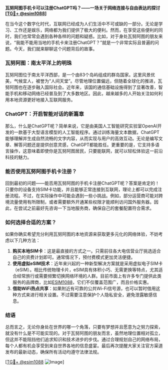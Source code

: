 **瓦努阿图手机卡可以注册ChatGPT吗？——一场关于网络连接与自由表达的探讨[[TG💪+ @esim1088](https://t.me/s/esim1088)]**

在当今这个数字化时代，互联网已经成为人们生活中不可或缺的一部分。无论是学习、工作还是娱乐，网络都为我们提供了极大的便利。然而，在享受这些便利的同时，我们也常常会遇到各种各样的问题和疑惑。比如，对于身处瓦努阿图的朋友来说，“我能不能用当地的手机卡来注册ChatGPT？”就是一个非常实际且普遍的问题。今天，我们就来聊聊这个问题背后的故事。

### 瓦努阿图：南太平洋上的明珠

瓦努阿图位于南太平洋西部，是一个由83个岛屿组成的群岛国家。这里风景优美，气候宜人，被誉为“人间天堂”。尽管地理位置偏远，但随着全球化的推进，瓦努阿图也在逐步融入国际社会。近年来，该国的通信基础设施得到了显著改善，智能手机和移动网络已经普及到了大多数地区。因此，越来越多的人开始关注如何利用本地资源更好地接入互联网服务。

### ChatGPT：开启智能对话的新篇章

那么，什么是ChatGPT呢？简单来说，它是由美国人工智能研究实验室OpenAI开发的一款基于大型语言模型的人工智能程序。通过训练海量文本数据，ChatGPT能够理解并生成自然流畅的文字内容，从而实现与用户的高效互动。无论是编写文章、解答问题还是提供创意灵感，ChatGPT都能胜任。更重要的是，它支持多语言操作，这意味着即使你是瓦努阿图居民，只要能联网，就可以轻松体验这一前沿科技的魅力。

### 能否使用瓦努阿图手机卡注册？

回到最初的问题——能否用瓦努阿图的手机卡注册ChatGPT呢？答案是肯定的！只要你的设备支持SIM卡功能，并且能够正常连接到互联网，理论上都可以完成注册流程。不过，在实际操作中可能会遇到一些小挑战。例如，部分运营商可能对跨境流量使用有所限制，或者需要额外开通某些权限才能顺利访问国外服务器。因此，在尝试之前最好先咨询一下当地服务商，确保自己的套餐配置符合需求。

### 如何选择合适的方案？

如果你确实希望充分利用瓦努阿图的本地资源来获取更多元化的网络体验，不妨考虑以下几种方法：

1. **购买本地SIM卡**：这是最直接的方式之一。只需前往各大电信营业厅挑选适合自己的资费计划即可。通常情况下，预付费模式更加灵活便捷。
2. **使用虚拟eSIM技术**：近年来兴起的一种新型解决方案就是采用虚拟电子SIM卡（eSIM）。相比传统物理卡片，eSIM具有体积小巧、无需更换等特点，尤其适合经常旅行或需要频繁切换网络环境的人群。目前市面上有许多专门提供此类服务的品牌商，比如[ESIM1088](https://t.me/s/esim1088)，它们不仅覆盖范围广，而且价格实惠。
3. **借助WiFi热点共享**：如果附近有可靠的公共Wi-Fi信号源，也可以暂时借用这种方式来进行相关设置。不过需要注意保护个人隐私安全，避免泄露敏感信息。

### 结语

总而言之，无论你身处在世界的哪一个角落，只要有梦想并且愿意为之努力探索，就没有什么是不可能实现的。对于瓦努阿图的朋友而言，虽然地理位置相对孤立，但这并不能阻挡他们追求知识和技术进步的步伐。通过合理规划自己的网络布局，每个人都有机会享受到来自世界各地的信息盛宴。最后再次提醒大家关注官方渠道发布的最新动态，确保所有活动均遵守法律法规。

[[TG💪+ @esim1088](https://t.me/s/esim1088) ![Image](https://i.postimg.cc/4NQfJmqS/Snipaste-2025-05-13-00-14-12.png)]